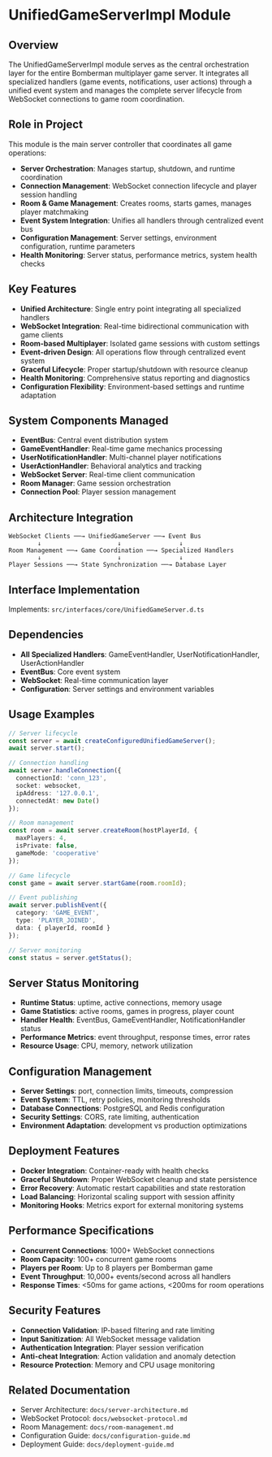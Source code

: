# UnifiedGameServerImpl Module

## Overview
The UnifiedGameServerImpl module serves as the central orchestration layer for the entire Bomberman multiplayer game server. It integrates all specialized handlers (game events, notifications, user actions) through a unified event system and manages the complete server lifecycle from WebSocket connections to game room coordination.

## Role in Project
This module is the main server controller that coordinates all game operations:
- **Server Orchestration**: Manages startup, shutdown, and runtime coordination
- **Connection Management**: WebSocket connection lifecycle and player session handling
- **Room & Game Management**: Creates rooms, starts games, manages player matchmaking
- **Event System Integration**: Unifies all handlers through centralized event bus
- **Configuration Management**: Server settings, environment configuration, runtime parameters
- **Health Monitoring**: Server status, performance metrics, system health checks

## Key Features
- **Unified Architecture**: Single entry point integrating all specialized handlers
- **WebSocket Integration**: Real-time bidirectional communication with game clients
- **Room-based Multiplayer**: Isolated game sessions with custom settings
- **Event-driven Design**: All operations flow through centralized event system
- **Graceful Lifecycle**: Proper startup/shutdown with resource cleanup
- **Health Monitoring**: Comprehensive status reporting and diagnostics
- **Configuration Flexibility**: Environment-based settings and runtime adaptation

## System Components Managed
- **EventBus**: Central event distribution system
- **GameEventHandler**: Real-time game mechanics processing
- **UserNotificationHandler**: Multi-channel player notifications  
- **UserActionHandler**: Behavioral analytics and tracking
- **WebSocket Server**: Real-time client communication
- **Room Manager**: Game session orchestration
- **Connection Pool**: Player session management

## Architecture Integration
```
WebSocket Clients ──→ UnifiedGameServer ──→ Event Bus
        ↓                     ↓                ↓
Room Management ──→ Game Coordination ──→ Specialized Handlers
        ↓                     ↓                ↓
Player Sessions ──→ State Synchronization ──→ Database Layer
```

## Interface Implementation
Implements: `src/interfaces/core/UnifiedGameServer.d.ts`

## Dependencies
- **All Specialized Handlers**: GameEventHandler, UserNotificationHandler, UserActionHandler
- **EventBus**: Core event system
- **WebSocket**: Real-time communication layer
- **Configuration**: Server settings and environment variables

## Usage Examples
```typescript
// Server lifecycle
const server = await createConfiguredUnifiedGameServer();
await server.start();

// Connection handling
await server.handleConnection({
  connectionId: 'conn_123',
  socket: websocket,
  ipAddress: '127.0.0.1',
  connectedAt: new Date()
});

// Room management
const room = await server.createRoom(hostPlayerId, {
  maxPlayers: 4,
  isPrivate: false,
  gameMode: 'cooperative'
});

// Game lifecycle
const game = await server.startGame(room.roomId);

// Event publishing
await server.publishEvent({
  category: 'GAME_EVENT',
  type: 'PLAYER_JOINED',
  data: { playerId, roomId }
});

// Server monitoring
const status = server.getStatus();
```

## Server Status Monitoring
- **Runtime Status**: uptime, active connections, memory usage
- **Game Statistics**: active rooms, games in progress, player count
- **Handler Health**: EventBus, GameEventHandler, NotificationHandler status
- **Performance Metrics**: event throughput, response times, error rates
- **Resource Usage**: CPU, memory, network utilization

## Configuration Management
- **Server Settings**: port, connection limits, timeouts, compression
- **Event System**: TTL, retry policies, monitoring thresholds
- **Database Connections**: PostgreSQL and Redis configuration
- **Security Settings**: CORS, rate limiting, authentication
- **Environment Adaptation**: development vs production optimizations

## Deployment Features
- **Docker Integration**: Container-ready with health checks
- **Graceful Shutdown**: Proper WebSocket cleanup and state persistence
- **Error Recovery**: Automatic restart capabilities and state restoration
- **Load Balancing**: Horizontal scaling support with session affinity
- **Monitoring Hooks**: Metrics export for external monitoring systems

## Performance Specifications
- **Concurrent Connections**: 1000+ WebSocket connections
- **Room Capacity**: 100+ concurrent game rooms
- **Players per Room**: Up to 8 players per Bomberman game
- **Event Throughput**: 10,000+ events/second across all handlers
- **Response Times**: <50ms for game actions, <200ms for room operations

## Security Features
- **Connection Validation**: IP-based filtering and rate limiting
- **Input Sanitization**: All WebSocket message validation
- **Authentication Integration**: Player session verification
- **Anti-cheat Integration**: Action validation and anomaly detection
- **Resource Protection**: Memory and CPU usage monitoring

## Related Documentation
- Server Architecture: `docs/server-architecture.md`
- WebSocket Protocol: `docs/websocket-protocol.md`
- Room Management: `docs/room-management.md`
- Configuration Guide: `docs/configuration-guide.md`
- Deployment Guide: `docs/deployment-guide.md`